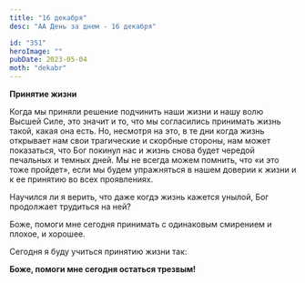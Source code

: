 ```yaml
---
title: "16 декабря"
desc: "АА День за днем - 16 декабря"

id: "351"
heroImage: ""
pubDate: 2023-05-04
moth: "dekabr"
---
```


**Принятие жизни**

Когда мы приняли решение подчинить наши жизни и нашу волю Высшей Силе, это
значит и то, что мы согласились принимать жизнь такой, какая она есть. Но,
несмотря на это, в те дни когда жизнь открывает нам свои трагические и
скорбные стороны, нам может показаться, что Бог покинул нас и жизнь снова
будет чередой печальных и темных дней. Мы не всегда можем помнить, что «и это
тоже пройдет», если мы будем упражняться в нашем доверии к жизни и к ее
принятию во всех проявлениях.

Научился ли я верить, что даже когдэ жизнь кажется унылой, Бог продолжает
трудиться на ней?

Боже, помоги мне сегодня принимать с одинаковым смирением и плохое, и хорошее.

Сегодня я буду учиться принятию жизни так:

**Боже, помоги мне сегодня остаться трезвым!**
